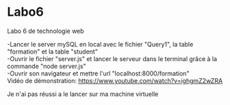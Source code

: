 # Labo6
Labo 6 de technologie web

-Lancer le server mySQL en local avec le fichier "Query1", la table "formation" et la table "student"  
-Ouvrir le fichier "server.js" et lancer le serveur dans le terminal grâce à la commande "node server.js"  
-Ouvrir son navigateur et mettre l'url "localhost:8000/formation"  
Vidéo de démonstration: https://www.youtube.com/watch?v=ighgmZ2wZRA

Je n'ai pas réussi a le lancer sur ma machine virtuelle
